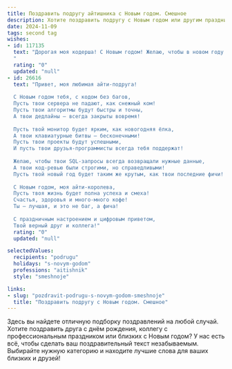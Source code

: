 ```yaml
---
title: Поздравить подругу айтишника с Новым годом. Смешное
description: Хотите поздравить подругу с Новым годом или другим праздником? Наш ИИ создаст незабываемое поздравление, а вы обязательно выделитесь среди других.  
date: 2024-11-09
tags: second tag
wishes:
- id: 117135
  text: "Дорогая моя кодерша! С Новым годом! Желаю, чтобы в новом году баги в твоей жизни исправлялись сами собой, а дедлайн на счастье был бесконечным! Пусть твой код будет чистым, как слеза младенца, а зарплата — жирной, как новогодний оливье!  И чтобы на работе не было больше критических ошибок, только стабильная радость и море премиальных! С Новым годом!
  "
  rating: "0"
  updated: "null"
- id: 26616
  text: "Привет, моя любимая айти-подруга!
  
  С Новым годом тебя, с кодом без багов,
  Пусть твои сервера не падают, как снежный ком!
  Пусть твои алгоритмы будут быстры и точны,
  А твои дедлайны — всегда закрыты вовремя!
  
  Пусть твой монитор будет ярким, как новогодняя ёлка,
  А твои клавиатурные битвы — бесконечными!
  Пусть твои проекты будут успешными,
  И пусть твои друзья-программисты всегда тебя поддержат!
  
  Желаю, чтобы твои SQL-запросы всегда возвращали нужные данные,
  А твои код-ревью были строгими, но справедливыми!
  Пусть твой новый год будет таким же крутым, как твои последние фичи!
  
  С Новым годом, моя айти-королева,
  Пусть твоя жизнь будет полна успеха и смеха!
  Счастья, здоровья и много-много кофе!
  Ты — лучшая, и это не баг, а фича!
  
  С праздничным настроением и цифровым приветом,
  Твой верный друг и коллега!"
  rating: "0"
  updated: "null"

selectedValues:
  recipients: "podrugu"
  holidays: "s-novym-godom"
  professions: "aitishnik"
  style: "smeshnoje"

links:
- slug: "pozdravit-podrugu-s-novym-godom-smeshnoje"
  title: "Поздравить подругу с Новым годом. Смешное"
---
```


Здесь вы найдете отличную подборку поздравлений на любой случай.
Хотите поздравить друга с днём рождения, коллегу с профессиональным праздником или близких с Новым годом? У нас есть всё, чтобы сделать ваш поздравительный текст незабываемым. Выбирайте нужную категорию и находите лучшие слова для ваших близких и друзей!
